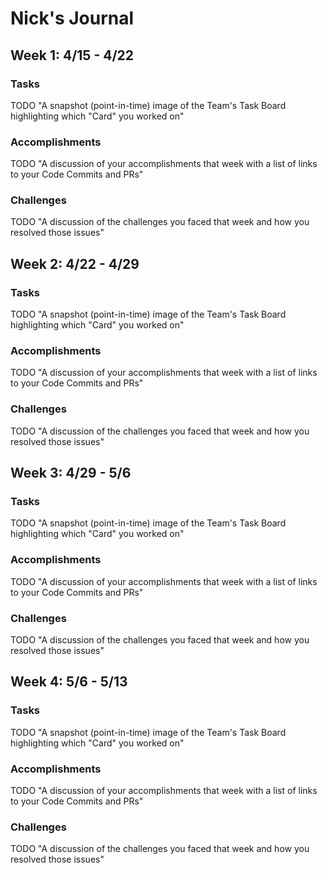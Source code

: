 # Nick's Journal

## Week 1: 4/15 - 4/22

### Tasks

TODO "A snapshot (point-in-time) image of the Team's Task Board highlighting
which "Card" you worked on"

### Accomplishments

TODO "A discussion of your accomplishments that week with a list of links to
your Code Commits and PRs"

### Challenges

TODO "A discussion of the challenges you faced that week and how you resolved
those issues"

## Week 2: 4/22 - 4/29

### Tasks

TODO "A snapshot (point-in-time) image of the Team's Task Board highlighting
which "Card" you worked on"

### Accomplishments

TODO "A discussion of your accomplishments that week with a list of links to
your Code Commits and PRs"

### Challenges

TODO "A discussion of the challenges you faced that week and how you resolved
those issues"

## Week 3: 4/29 - 5/6

### Tasks

TODO "A snapshot (point-in-time) image of the Team's Task Board highlighting
which "Card" you worked on"

### Accomplishments

TODO "A discussion of your accomplishments that week with a list of links to
your Code Commits and PRs"

### Challenges

TODO "A discussion of the challenges you faced that week and how you resolved
those issues"

## Week 4: 5/6 - 5/13

### Tasks

TODO "A snapshot (point-in-time) image of the Team's Task Board highlighting
which "Card" you worked on"

### Accomplishments

TODO "A discussion of your accomplishments that week with a list of links to
your Code Commits and PRs"

### Challenges

TODO "A discussion of the challenges you faced that week and how you resolved
those issues"
